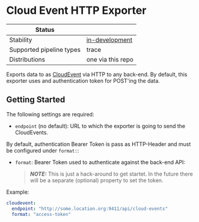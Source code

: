 # Cloud Event HTTP Exporter

<!-- TODO: Write test, clean up, ... --> 

| Status                   |                   |
| ------------------------ |-------------------|
| Stability                | [in-development]  |
| Supported pipeline types | trace             |
| Distributions            | one via this repo |

Exports data to as [CloudEvent](https://cloudevents.io) via HTTP to any back-end.
By default, this exporter uses and authentication token for POST'ing the data.

## Getting Started

The following settings are required:

- `endpoint` (no default): URL to which the exporter is going to send the CloudEvents.

By default, authentication Bearer Token is pass as HTTP-Header and must be configured under `format:`:

- `format`: Bearer Token used to authenticate against the back-end API:
  > **_NOTE:_**  This is just a hack-around to get startet. In the future there will be a separate (optional) property to set the token.

Example:

```yaml
cloudevent:
  endpoint: "http://some.location.org:9411/api/cloud-events"
  format: "access-token"
```

[in-development]:https://github.com/open-telemetry/opentelemetry-collector#in-development
